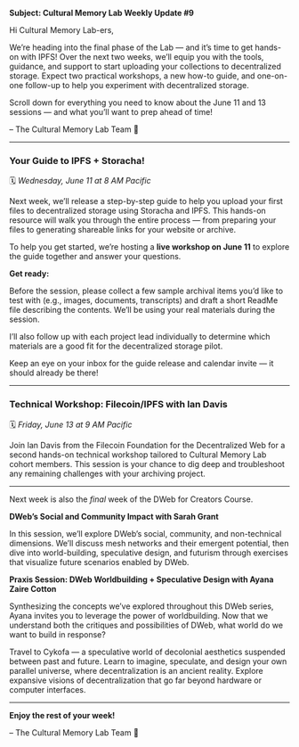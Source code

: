 **Subject: Cultural Memory Lab Weekly Update #9**


Hi Cultural Memory Lab-ers,

We’re heading into the final phase of the Lab — and it’s time to get hands-on with IPFS\! Over the next two weeks, we’ll equip you with the tools, guidance, and support to start uploading your collections to decentralized storage. Expect two practical workshops, a new how-to guide, and one-on-one follow-up to help you experiment with decentralized storage.

Scroll down for everything you need to know about the June 11 and 13 sessions — and what you’ll want to prep ahead of time\!

– The Cultural Memory Lab Team 💙

---

### **Your Guide to IPFS \+ Storacha\!**

🗓️ *Wednesday, June 11 at 8 AM Pacific*

Next week, we’ll release a step-by-step guide to help you upload your first files to decentralized storage using Storacha and IPFS. This hands-on resource will walk you through the entire process — from preparing your files to generating shareable links for your website or archive.

To help you get started, we’re hosting a **live workshop on June 11** to explore the guide together and answer your questions.

**Get ready:**

Before the session, please collect a few sample archival items you’d like to test with (e.g., images, documents, transcripts) and draft a short ReadMe file describing the contents. We’ll be using your real materials during the session.

I’ll also follow up with each project lead individually to determine which materials are a good fit for the decentralized storage pilot.

Keep an eye on your inbox for the guide release and calendar invite — it should already be there\!

---

### **Technical Workshop: Filecoin/IPFS with Ian Davis**

🗓️ *Friday, June 13 at 9 AM Pacific*

Join Ian Davis from the Filecoin Foundation for the Decentralized Web for a second hands-on technical workshop tailored to Cultural Memory Lab cohort members. This session is your chance to dig deep and troubleshoot any remaining challenges with your archiving project.

---

Next week is also the *final* week of the DWeb for Creators Course.

**DWeb’s Social and Community Impact with Sarah Grant**

In this session, we’ll explore DWeb’s social, community, and non-technical dimensions. We’ll discuss mesh networks and their emergent potential, then dive into world-building, speculative design, and futurism through exercises that visualize future scenarios enabled by DWeb.

**Praxis Session: DWeb Worldbuilding \+ Speculative Design with Ayana Zaire Cotton**

Synthesizing the concepts we’ve explored throughout this DWeb series, Ayana invites you to leverage the power of worldbuilding. Now that we understand both the critiques and possibilities of DWeb, what world do we want to build in response?

Travel to Cykofa — a speculative world of decolonial aesthetics suspended between past and future. Learn to imagine, speculate, and design your own parallel universe, where decentralization is an ancient reality. Explore expansive visions of decentralization that go far beyond hardware or computer interfaces.

---

**Enjoy the rest of your week\!**

– The Cultural Memory Lab Team 💙
